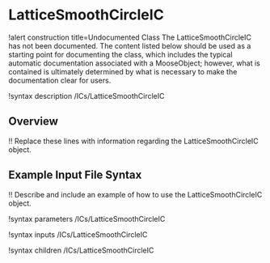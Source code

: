# LatticeSmoothCircleIC

!alert construction title=Undocumented Class
The LatticeSmoothCircleIC has not been documented. The content listed below should be used as a starting point for
documenting the class, which includes the typical automatic documentation associated with a
MooseObject; however, what is contained is ultimately determined by what is necessary to make the
documentation clear for users.

!syntax description /ICs/LatticeSmoothCircleIC

## Overview

!! Replace these lines with information regarding the LatticeSmoothCircleIC object.

## Example Input File Syntax

!! Describe and include an example of how to use the LatticeSmoothCircleIC object.

!syntax parameters /ICs/LatticeSmoothCircleIC

!syntax inputs /ICs/LatticeSmoothCircleIC

!syntax children /ICs/LatticeSmoothCircleIC
